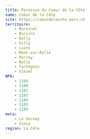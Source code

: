 ```yaml
---
title: Paroisse du Coeur de la Côte
name: Coeur de la Côte
site: https://coeurdelacote.eerv.ch
territoire:
    - Bursinel
    - Bursins
    - Dully
    - Gilly
    - Luins
    - Mont-sur-Rolle
    - Perroy
    - Rolle
    - Tartegnin
    - Vinzel
NPA:
    - 1166
    - 1180
    - 1182
    - 1183
    - 1184
    - 1185
    - 1195
meta:
    - Le Vernay
    - Vincy
region: La Côte
---
```

